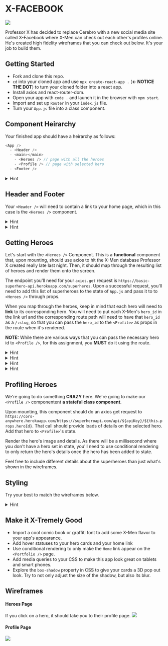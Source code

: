 # X-FACEBOOK

![](https://media.giphy.com/media/loAnHAy04UviE/giphy.gif)

Professor X has decided to replace Cerebro with a new social media site called X-Facebook where X-Men can check out each other's profiles online. He's created high fidelity wireframes that you can check out below. It's your job to build them.

## Getting Started
- Fork and clone this repo.
- `cd` into your cloned app and use `npx create-react-app .` (**<- NOTICE THE DOT**) to turn your cloned folder into a react app.
- Install axios and react-router-dom.
- Open your app with `code .` and launch it in the browser with `npm start`.
- Import and set up `Router` in your `index.js` file.
- Turn your `App.js` file into a class component.

## Component Heirarchy
Your finished app should have a heirarchy as follows:

```js
<App /> 
  - <Header />
  - <main></main>
    - <Heroes /> // page with all the heroes
    - <Profile /> // page with selected hero
  - <Footer />
```

<details><summary>Hint</summary>
  
  Don't forget to import axios from axios and Route from react-router-dom in your App.js!

</details>

## Header and Footer 
Your `<Header />` will need to contain a link to your home page, which in this case is the `<Heroes />` component. 

<details><summary>Hint</summary>
  
  Don't forget to import Link from react-router-dom!

</details>

<details><summary>Hint</summary>
  
  When you set up the Route path for `<Heroes />`, remember that the paths for home pages must be exact!

</details>

## Getting Heroes 
Let's start with the `<Heroes />` Component. This is a **functional** component that, upon mounting, should use axios to hit the X-Men database Professor X created really late last night. Then, it should map through the resulting list of heroes and render them onto the screen.

The endpoint you'll need for your `axios.get` request is `https://basic-superhero-api.herokuapp.com/superheros`. Upon a successful request, you'll need to add this list of superheroes to the state of `App.js` and pass it to to `<Heroes />` through props.

When you map through the heroes, keep in mind that each hero will need to **link** to its corresponding hero. You will need to put each X-Men's `hero_id` in the link url and the corresponding route path will need to have that `hero_id` as a `/:slug`, so that you can pass the `hero_id` to the `<Profile>` as props in the route when it's rendered.

**NOTE:** While there are various ways that you can pass the necessary hero id to `<Profile />`, for this assignment, you **MUST** do it using the route.

<details><summary>Hint</summary>
  
  Don't forget to import Link from react-router-dom!
  
</details>

<details><summary>Hint</summary>
  
  When you map through each hero, you will need to wrap each hero `<div>` with a `<Link>`
  
</details>

<details><summary>Hint</summary>
  
  In that last hint, this is what I was talking about specifically.
  
  ```
  props.heroes.map(hero => (
    <Link to={`/${hero.hero_id}`} key={hero.id} >
      // hero details
    </Link>
  ))
  ```
  
  
</details>

<details><summary>Hint</summary>
  
  Confused about passing the `hero_id` as props through the route? Review the [Advanced Router lesson](https://git.generalassemb.ly/sei-nyc-dinosaurs/Advanced-React-Router).
  
</details>

## Profiling Heroes
We're going to do something **CRAZY** here. We're going to make our `<Profile />` componentent **a stateful class component**.

Upon mounting, this component should do an axios get request to `https://cors-anywhere.herokuapp.com/https://superheroapi.com/api/${apiKey}/${this.props.heroId}`. That call should provide loads of details on the selected hero. Add that hero to `<Profile>`'s state.

Render the hero's image and details. As there will be a millisecond where you don't have a hero set in state, you'll need to use conditional rendering to only return the hero's details once the hero has been added to state.

Feel free to include different details about the superheroes than just what's shown in the wireframes.

## Styling
Try your best to match the wireframes below.

<details><summary>Hint</summary>
  
CSS Grid is a great solution for the `<Heroes />` layout. Something similar to the Chonky Cat HW or the Madlib Giphy Wall HW should work here.
  
</details>

## Make it X-Tremely Good
- Import a cool comic book or graffiti font to add some X-Men flavor to your app's appearance.
- Add hover statuses to your hero cards and your home link
- Use conditional rendering to only make the `Home` link appear on the `<Portfolio />` page.
- Add media queries to your CSS to make this app look great on tablets and smart phones.
- Explore the `box-shadow` property in CSS to give your cards a 3D pop out look. Try to not only adjust the size of the shadow, but also its blur.

## Wireframes

#### Heroes Page
If you click on a hero, it should take you to their profile page.
![](https://res.cloudinary.com/briandanger/image/upload/v1571231252/screencapture-localhost-3001-2019-10-16-09_04_43_gegz6e.png)

#### Profile Page
![](https://res.cloudinary.com/briandanger/image/upload/v1571230954/screencapture-localhost-3001-339-2019-10-16-09_00_44_obwk73.png)

